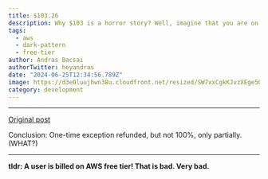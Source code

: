 ```yaml
---
title: $103.26
description: Why $103 is a horror story? Well, imagine that you are on a free tier... 
tags:
  - aws
  - dark-pattern
  - free-tier
author: Andras Bacsai
authorTwitter: heyandras
date: "2024-06-25T12:34:56.789Z"
image: https://d3e0luujhwn38u.cloudfront.net/resized/SW7xxCgkKJvzXEge5085d86osYndzAl_iXLMTugRklE/s:1200/plain/s3://typefully-user-uploads/img/original/10070/9910009c-bac0-4c81-91c7-8ef831d7986c.jpg
category: development
---
```


--- 

[Original post](hhttps://lapcatsoftware.com/articles/2024/6/7.html)

Conclusion: One-time exception refunded, but not 100%, only partially. (WHAT?)

--- 

__tldr: A user is billed on AWS free tier! That is bad. Very bad.__
